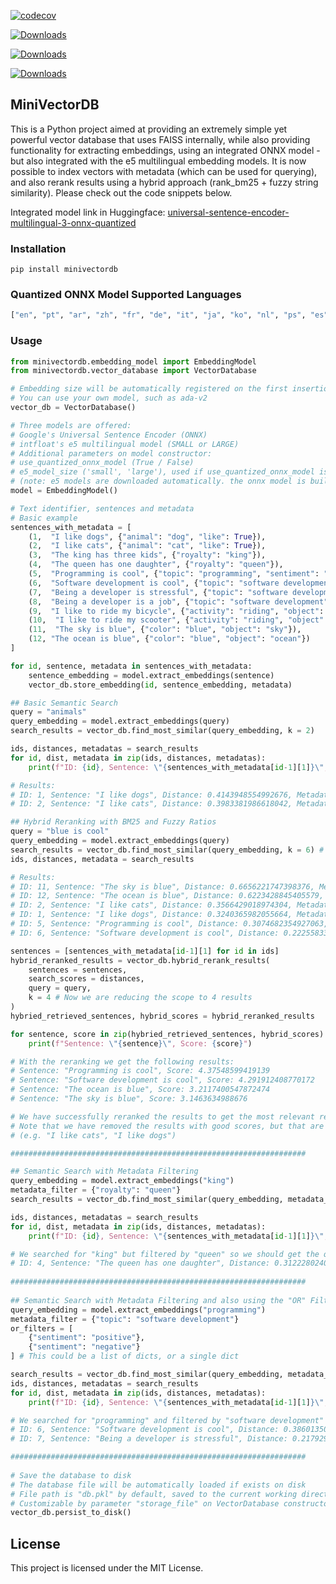 [![codecov](https://codecov.io/gh/cnmoro/MiniVectorDB/graph/badge.svg?token=DGHUUFI9H2)](https://codecov.io/gh/cnmoro/MiniVectorDB)

[![Downloads](https://static.pepy.tech/badge/minivectordb)](https://pepy.tech/project/minivectordb)

[![Downloads](https://static.pepy.tech/badge/minivectordb/month)](https://pepy.tech/project/minivectordb)

[![Downloads](https://static.pepy.tech/badge/minivectordb/week)](https://pepy.tech/project/minivectordb)

## **MiniVectorDB**

This is a Python project aimed at providing an extremely simple yet powerful vector database that uses FAISS internally, while also providing functionality for extracting embeddings, using an integrated ONNX model - but also integrated with the e5 multilingual embedding models. It is now possible to index vectors with metadata (which can be used for querying), and also rerank results using a hybrid approach (rank_bm25 + fuzzy string similarity). Please check out the code snippets below.

Integrated model link in Huggingface: [universal-sentence-encoder-multilingual-3-onnx-quantized](https://huggingface.co/WiseIntelligence/universal-sentence-encoder-multilingual-3-onnx-quantized)

### **Installation**

```plaintext
pip install minivectordb
```

### **Quantized ONNX Model Supported Languages**

```python
["en", "pt", "ar", "zh", "fr", "de", "it", "ja", "ko", "nl", "ps", "es", "th", "tr", "ru"]
```

### **Usage**

```python
from minivectordb.embedding_model import EmbeddingModel
from minivectordb.vector_database import VectorDatabase

# Embedding size will be automatically registered on the first insertion
# You can use your own model, such as ada-v2
vector_db = VectorDatabase()

# Three models are offered:
# Google's Universal Sentence Encoder (ONNX)
# intfloat's e5 multilingual model (SMALL or LARGE)
# Additional parameters on model constructor:
# use_quantized_onnx_model (True / False)
# e5_model_size ('small', 'large'), used if use_quantized_onnx_model is False
# (note: e5 models are downloaded automatically. the onnx model is built-in)
model = EmbeddingModel()

# Text identifier, sentences and metadata
# Basic example 
sentences_with_metadata = [
    (1,  "I like dogs", {"animal": "dog", "like": True}),
    (2,  "I like cats", {"animal": "cat", "like": True}),
    (3,  "The king has three kids", {"royalty": "king"}),
    (4,  "The queen has one daughter", {"royalty": "queen"}),
    (5,  "Programming is cool", {"topic": "programming", "sentiment": "positive"}),
    (6,  "Software development is cool", {"topic": "software development", "sentiment": "positive"}),
    (7,  "Being a developer is stressful", {"topic": "software development", "sentiment": "negative"}),
    (8,  "Being a developer is a job", {"topic": "software development", "sentiment": "neutral"}),
    (9,  "I like to ride my bicycle", {"activity": "riding", "object": "bicycle"}),
    (10,  "I like to ride my scooter", {"activity": "riding", "object": "scooter"}),
    (11,  "The sky is blue", {"color": "blue", "object": "sky"}),
    (12, "The ocean is blue", {"color": "blue", "object": "ocean"})
]

for id, sentence, metadata in sentences_with_metadata:
    sentence_embedding = model.extract_embeddings(sentence)
    vector_db.store_embedding(id, sentence_embedding, metadata)

## Basic Semantic Search
query = "animals"
query_embedding = model.extract_embeddings(query)
search_results = vector_db.find_most_similar(query_embedding, k = 2)

ids, distances, metadatas = search_results
for id, dist, metadata in zip(ids, distances, metadatas):
    print(f"ID: {id}, Sentence: \"{sentences_with_metadata[id-1][1]}\", Distance: {dist}, Metadata: {metadata}")

# Results:
# ID: 1, Sentence: "I like dogs", Distance: 0.4143948554992676, Metadata: {'animal': 'dog', 'like': True}
# ID: 2, Sentence: "I like cats", Distance: 0.3983381986618042, Metadata: {'animal': 'cat', 'like': True}

## Hybrid Reranking with BM25 and Fuzzy Ratios
query = "blue is cool"
query_embedding = model.extract_embeddings(query)
search_results = vector_db.find_most_similar(query_embedding, k = 6) # Note that we are fetching 6 results here
ids, distances, metadata = search_results

# Results:
# ID: 11, Sentence: "The sky is blue", Distance: 0.6656221747398376, Metadata: {'color': 'blue', 'object': 'sky'}
# ID: 12, Sentence: "The ocean is blue", Distance: 0.6223428845405579, Metadata: {'color': 'blue', 'object': 'ocean'}
# ID: 2, Sentence: "I like cats", Distance: 0.3566429018974304, Metadata: {'animal': 'cat', 'like': True}
# ID: 1, Sentence: "I like dogs", Distance: 0.3240365982055664, Metadata: {'animal': 'dog', 'like': True}
# ID: 5, Sentence: "Programming is cool", Distance: 0.3074682354927063, Metadata: {'topic': 'programming', 'sentiment': 'positive'}
# ID: 6, Sentence: "Software development is cool", Distance: 0.22255833446979523, Metadata: {'topic': 'software development', 'sentiment': 'positive'}

sentences = [sentences_with_metadata[id-1][1] for id in ids]
hybrid_reranked_results = vector_db.hybrid_rerank_results(
    sentences = sentences,
    search_scores = distances,
    query = query,
    k = 4 # Now we are reducing the scope to 4 results
)
hybried_retrieved_sentences, hybrid_scores = hybrid_reranked_results

for sentence, score in zip(hybried_retrieved_sentences, hybrid_scores):
    print(f"Sentence: \"{sentence}\", Score: {score}")

# With the reranking we get the following results:
# Sentence: "Programming is cool", Score: 4.37548599419139
# Sentence: "Software development is cool", Score: 4.291912408770172
# Sentence: "The ocean is blue", Score: 3.2117400547872474
# Sentence: "The sky is blue", Score: 3.1463634988676

# We have successfully reranked the results to get the most relevant results first.
# Note that we have removed the results with good scores, but that are not relevant to the query.
# (e.g. "I like cats", "I like dogs")

##################################################################

## Semantic Search with Metadata Filtering
query_embedding = model.extract_embeddings("king")
metadata_filter = {"royalty": "queen"}
search_results = vector_db.find_most_similar(query_embedding, metadata_filter, k = 2)

ids, distances, metadatas = search_results
for id, dist, metadata in zip(ids, distances, metadatas):
    print(f"ID: {id}, Sentence: \"{sentences_with_metadata[id-1][1]}\", Distance: {dist}, Metadata: {metadata}")

# We searched for "king" but filtered by "queen" so we should get the queen sentence
# ID: 4, Sentence: "The queen has one daughter", Distance: 0.3122280240058899, Metadata: {'royalty': 'queen'}
    
##################################################################
    
## Semantic Search with Metadata Filtering and also using the "OR" Filtering operator
query_embedding = model.extract_embeddings("programming")
metadata_filter = {"topic": "software development"}
or_filters = [
    {"sentiment": "positive"},
    {"sentiment": "negative"}
] # This could be a list of dicts, or a single dict

search_results = vector_db.find_most_similar(query_embedding, metadata_filter, k = 2, or_filters = or_filters)
ids, distances, metadatas = search_results
for id, dist, metadata in zip(ids, distances, metadatas):
    print(f"ID: {id}, Sentence: \"{sentences_with_metadata[id-1][1]}\", Distance: {dist}, Metadata: {metadata}")

# We searched for "programming" and filtered by "software development" and allow both sentiments
# ID: 6, Sentence: "Software development is cool", Distance: 0.3860135078430176, Metadata: {'topic': 'software development', 'sentiment': 'positive'}
# ID: 7, Sentence: "Being a developer is stressful", Distance: 0.21792981028556824, Metadata: {'topic': 'software development', 'sentiment': 'negative'}

##################################################################
    
# Save the database to disk
# The database file will be automatically loaded if exists on disk
# File path is "db.pkl" by default, saved to the current working directory
# Customizable by parameter "storage_file" on VectorDatabase constructor
vector_db.persist_to_disk()
```

## **License**

This project is licensed under the MIT License.
